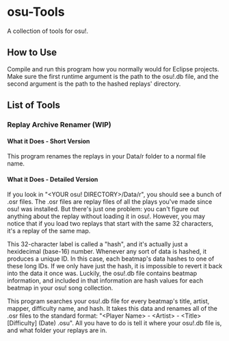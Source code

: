 # osu-Tools
A collection of tools for osu!.

## How to Use

Compile and run this program how you normally would for Eclipse projects. Make sure the first runtime argument is the path to the osu!.db file, and the second argument is the path to the hashed replays' directory.

## List of Tools

### Replay Archive Renamer (WIP)

#### What it Does - Short Version

This program renames the replays in your Data/r folder to a normal file name.

#### What it Does - Detailed Version

If you look in "<YOUR osu! DIRECTORY>/Data/r", you should see a bunch of .osr files. The .osr files are replay files of all the plays you've made since osu! was installed. But there's just one problem: you can't figure out anything about the replay without loading it in osu!. However, you may notice that if you load two replays that start with the same 32 characters, it's a replay of the same map.

This 32-character label is called a "hash", and it's actually just a hexidecimal (base-16) number. Whenever any sort of data is hashed, it produces a unique ID. In this case, each beatmap's data hashes to one of these long IDs. If we only have just the hash, it is impossible to revert it back into the data it once was. Luckily, the osu!.db file contains beatmap information, and included in that information are hash values for each beatmap in your osu! song collection.

This program searches your osu!.db file for every beatmap's title, artist, mapper, difficulty name, and hash. It takes this data and renames all of the .osr files to the standard format: "\<Player Name\> - \<Artist\> - \<Title\> [Difficulty] (Date) <Game Type>.osu". All you have to do is tell it where your osu!.db file is, and what folder your replays are in.
